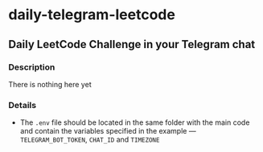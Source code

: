 # daily-telegram-leetcode

## Daily LeetCode Challenge in your Telegram chat

### Description

There is nothing here yet

### Details

* The `.env` file should be located in the same folder with the main code and contain the variables specified in the
  example — `TELEGRAM_BOT_TOKEN`, `CHAT_ID` and `TIMEZONE`
